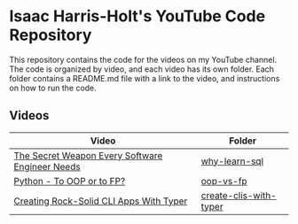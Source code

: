 # Isaac Harris-Holt's YouTube Code Repository

This repository contains the code for the videos on my YouTube channel. The 
code is organized by video, and each video has its own folder. Each folder
contains a README.md file with a link to the video, and instructions on how to
run the code.

## Videos

| Video                                                                           | Folder                                                 |
|---------------------------------------------------------------------------------|--------------------------------------------------------|
| [The Secret Weapon Every Software Engineer Needs](https://youtu.be/G0DB5fVqbeg) | [why-learn-sql](./001-why-learn-sql)                   |
| [Python - To OOP or to FP?](https://youtu.be/lNRBF6l8Jh4)                       | [oop-vs-fp](./002-oop-vs-fp)                           |
| [Creating Rock-Solid CLI Apps With Typer](https://youtu.be/8-i3U_3Gxko)         | [create-clis-with-typer](./003-create-clis-with-typer) |
